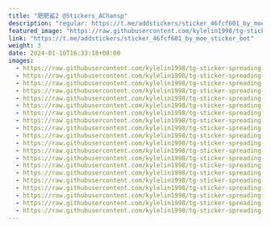 ```yaml
---
title: "肥肥鲨2 @Stickers_AChansp"
description: "regular: https://t.me/addstickers/sticker_46fcf601_by_moe_sticker_bot"
featured_image: "https://raw.githubusercontent.com/kylelin1998/tg-sticker-spreading-worldwide-images/main/img/1ad08d78-d62a-488a-b22b-45d28c67a66d.jpg"
link: "https://t.me/addstickers/sticker_46fcf601_by_moe_sticker_bot"
weight: 3
date: 2024-01-16T16:33:18+08:00
images:
  - https://raw.githubusercontent.com/kylelin1998/tg-sticker-spreading-worldwide-images/main/img/1ad08d78-d62a-488a-b22b-45d28c67a66d.jpg
  - https://raw.githubusercontent.com/kylelin1998/tg-sticker-spreading-worldwide-images/main/img/b3ec9039-cf72-4b2a-9bdc-5f4c29f20d11.jpg
  - https://raw.githubusercontent.com/kylelin1998/tg-sticker-spreading-worldwide-images/main/img/c8ae4284-de99-4038-89d5-a4a3cc2df9cd.jpg
  - https://raw.githubusercontent.com/kylelin1998/tg-sticker-spreading-worldwide-images/main/img/6ce6bd54-044f-40d0-89fc-028c06960e19.jpg
  - https://raw.githubusercontent.com/kylelin1998/tg-sticker-spreading-worldwide-images/main/img/83c5073b-f2be-4464-8750-92b5e29d839e.jpg
  - https://raw.githubusercontent.com/kylelin1998/tg-sticker-spreading-worldwide-images/main/img/bd2b5ea6-52d6-4828-b149-7484a1072753.jpg
  - https://raw.githubusercontent.com/kylelin1998/tg-sticker-spreading-worldwide-images/main/img/bab159bd-a177-4d95-8ce0-cca5635b15e1.jpg
  - https://raw.githubusercontent.com/kylelin1998/tg-sticker-spreading-worldwide-images/main/img/e6c00d7b-31ed-4d2a-9489-df9c0a741068.jpg
  - https://raw.githubusercontent.com/kylelin1998/tg-sticker-spreading-worldwide-images/main/img/028f5cf0-7202-4752-bbb9-1725a80bd746.jpg
  - https://raw.githubusercontent.com/kylelin1998/tg-sticker-spreading-worldwide-images/main/img/881691bb-5a9d-459d-b5e3-fe53f248e0e7.jpg
  - https://raw.githubusercontent.com/kylelin1998/tg-sticker-spreading-worldwide-images/main/img/a9ff9a57-584d-4a2b-b5ab-e7e8b54f6f83.jpg
  - https://raw.githubusercontent.com/kylelin1998/tg-sticker-spreading-worldwide-images/main/img/458833f8-c589-4e78-b2f0-bc9605bfd74a.jpg
  - https://raw.githubusercontent.com/kylelin1998/tg-sticker-spreading-worldwide-images/main/img/81ecc38c-86c3-440b-af5a-6ce7cecbf7b3.jpg
  - https://raw.githubusercontent.com/kylelin1998/tg-sticker-spreading-worldwide-images/main/img/de4f58f1-fcdd-4d46-bbd9-776858edde06.jpg
  - https://raw.githubusercontent.com/kylelin1998/tg-sticker-spreading-worldwide-images/main/img/3a01fb12-4e3f-430d-87d0-9bf372e5efad.jpg
  - https://raw.githubusercontent.com/kylelin1998/tg-sticker-spreading-worldwide-images/main/img/4b4960d5-354e-43f2-aae3-8ce55af691dd.jpg
  - https://raw.githubusercontent.com/kylelin1998/tg-sticker-spreading-worldwide-images/main/img/c5ab7442-1dad-4310-ad98-a51017a76ae7.jpg
  - https://raw.githubusercontent.com/kylelin1998/tg-sticker-spreading-worldwide-images/main/img/311f820c-454f-4a00-a1bc-f5a7c4182bb7.jpg
  - https://raw.githubusercontent.com/kylelin1998/tg-sticker-spreading-worldwide-images/main/img/cd3a46f7-ec0e-4841-9c81-f98cc25a6788.jpg
  - https://raw.githubusercontent.com/kylelin1998/tg-sticker-spreading-worldwide-images/main/img/27f9b833-c70f-4d4f-9ed7-52722137a9bb.jpg
---
```

